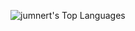 

![jumnert's Top Languages](https://github-readme-stats.vercel.app/api/top-langs/?username=jumnert&theme=dark&show_icons=true&hide_border=true&layout=compact)
